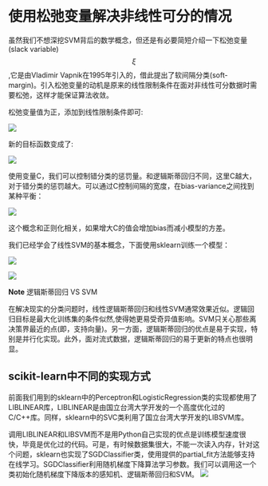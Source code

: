 # 使用松弛变量解决非线性可分的情况

虽然我们不想深挖SVM背后的数学概念，但还是有必要简短介绍一下松弛变量(slack variable) $$\xi$$,它是由Vladimir Vapnik在1995年引入的，借此提出了软间隔分类(soft-margin)。引入松弛变量的动机是原来的线性限制条件在面对非线性可分数据时需要松弛，这样才能保证算法收敛。


松弛变量值为正，添加到线性限制条件即可:

![](https://ooo.0o0.ooo/2016/06/20/5767d4c235d44.png)

新的目标函数变成了:


![](https://ooo.0o0.ooo/2016/06/20/5767d54416998.png)

使用变量C，我们可以控制错分类的惩罚量。和逻辑斯蒂回归不同，这里C越大，对于错分类的惩罚越大。可以通过C控制间隔的宽度，在bias-variance之间找到某种平衡：


![](https://ooo.0o0.ooo/2016/06/20/5767d62aeaa9b.png)



这个概念和正则化相关，如果增大C的值会增加bias而减小模型的方差。



我们已经学会了线性SVM的基本概念，下面使用sklearn训练一个模型：

![](https://ooo.0o0.ooo/2016/06/20/5767d7a9d6921.png)

![](https://ooo.0o0.ooo/2016/06/20/5767d7d57c9ae.png)   


**Note** 逻辑斯蒂回归 VS SVM

在解决现实的分类问题时，线性逻辑斯蒂回归和线性SVM通常效果近似。逻辑回归目标是最大化训练集的条件似然,使得她更易受奇异值影响。SVM只关心那些离决策界最近的点(即，支持向量)。另一方面，逻辑斯蒂回归的优点是易于实现，特别是并行化实现。此外，面对流式数据，逻辑斯蒂回归的易于更新的特点也很明显。


## scikit-learn中不同的实现方式

前面我们用到的sklearn中的Perceptron和LogisticRegression类的实现都使用了LIBLINEAR库，LIBLINEAR是由国立台湾大学开发的一个高度优化过的C/C++库。同样，sklearn中的SVC类利用了国立台湾大学开发的LIBSVM库。


调用LIBLINEAR和LIBSVM而不是用Python自己实现的优点是训练模型速度很快，毕竟是优化过的代码。可是，有时候数据集很大，不能一次读入内存，针对这个问题，sklearn也实现了SGDClassifier类，使用提供的partial_fit方法能够支持在线学习。SGDClassifier利用随机梯度下降算法学习参数。我们可以调用这一个类初始化随机梯度下降版本的感知机、逻辑斯蒂回归和SVM。
![](https://ooo.0o0.ooo/2016/06/21/5768fae35a40b.png)

















